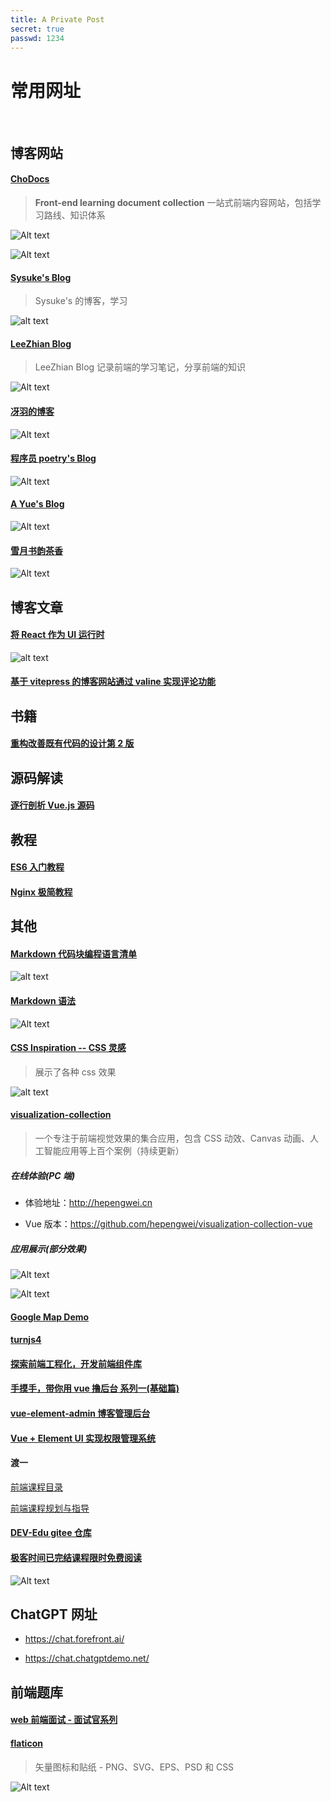 ```yaml
---
title: A Private Post
secret: true
passwd: 1234
---
```


# 常用网址

<br/>

## 博客网站

#### [ChoDocs](https://chodocs.cn/)

> **Front-end learning document collection**
> 一站式前端内容网站，包括学习路线、知识体系

![Alt text](image-5.png)

![Alt text](image-6.png)

#### [Sysuke's Blog](https://www.sysuke.com/fe/frameWork/)

> Sysuke's 的博客，学习

![alt text](../public/markdown/sysukes_blog.jpg)

#### [LeeZhian Blog](https://www.leezhian.com/)

> LeeZhian Blog
> 记录前端的学习笔记，分享前端的知识

![Alt text](../public/markdown/leeZhianBlog.png)

#### [冴羽的博客](https://github.com/alphawq/Blog_yayu)

![Alt text](image.png)

#### [程序员 poetry's Blog](https://blog.poetries.top/)

![Alt text](image-1.png)

#### [A Yue's Blog](https://zyue.wiki/blog)

![Alt text](image-3.png)

#### [雪月书韵茶香](https://www.xysycx.cn/)

![Alt text](image-4.png)

## 博客文章

#### [将 React 作为 UI 运行时](https://overreacted.io/zh-hans/react-as-a-ui-runtime/)

![alt text](../public/markdown/overreacted.jpg)

#### [基于 vitepress 的博客网站通过 valine 实现评论功能](https://wulisensen.vercel.app/blog/valine.html)

## 书籍

#### [重构改善既有代码的设计第 2 版](https://book-refactoring2.ifmicro.com/)

## 源码解读

#### [逐行剖析 Vue.js 源码](https://nlrx-wjc.github.io/Learn-Vue-Source-Code/)

## 教程

#### [ES6 入门教程](https://es6.ruanyifeng.com/)

#### [Nginx 极简教程](https://github.com/dunwu/nginx-tutorial)

## 其他

#### [Markdown 代码块编程语言清单](https://coding.net/help/docs/ci/lint/markdown-code-lang.html)

![alt text](../public/markdown/markdown-code-lang.jpg)

#### [Markdown 语法](https://keatonlao.gitee.io/a-study-note-for-markdown/syntax/)

![Alt text](image-2.png)

#### [CSS Inspiration -- CSS 灵感](https://chokcoco.github.io/CSS-Inspiration/#/)

> 展示了各种 css 效果

![alt text](../public/markdown/css_inspiration.jpg)

#### [visualization-collection](https://github.com/hepengwei/visualization-collection)

> 一个专注于前端视觉效果的集合应用，包含 CSS 动效、Canvas 动画、人工智能应用等上百个案例（持续更新）

##### 在线体验(PC 端)

- 体验地址：http://hepengwei.cn

* Vue 版本：https://github.com/hepengwei/visualization-collection-vue

##### 应用展示(部分效果)

![Alt text](../public/markdown/visualDesign.gif)

![Alt text](../public/markdown/interactiveDesign.gif)

#### [Google Map Demo](https://tutorialzine.com/2015/04/first-webapp-react)

#### [turnjs4](http://www.turnjs.com/)

#### [探索前端工程化，开发前端组件库](https://juejin.cn/post/7151961741776125989)

#### [手摸手，带你用 vue 撸后台 系列一(基础篇)](https://juejin.cn/post/6844903476661583880)

#### [vue-element-admin 博客管理后台](https://github.com/PanJiaChen/vue-element-admin)

#### [Vue + Element UI 实现权限管理系统](https://blog.csdn.net/xifengxiaoma/article/details/92839201)

#### 渡一

[前端课程目录](https://duyiedu.yuque.com/hghs2q/ybli0a/bwdrtf?)

[前端课程规划与指导](https://duyiedu.yuque.com/hghs2q/qh565e/iz2enk?#WMnM)

#### [DEV-Edu gitee 仓库](https://gitee.com/dev-edu/projects)

#### [极客时间已完结课程限时免费阅读](https://freegeektime.com/posts/)

![Alt text](../public/markdown/freegeektime.png)

## ChatGPT 网址

- https://chat.forefront.ai/

* https://chat.chatgptdemo.net/

## 前端题库

#### [web 前端面试 - 面试官系列](https://vue3js.cn/interview/)



#### [flaticon](https://www.flaticon.com/)

> 矢量图标和贴纸 - PNG、SVG、EPS、PSD 和 CSS

![Alt text](image-7.png)

